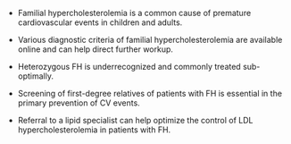 - Familial hypercholesterolemia is a common cause of premature cardiovascular events in children and adults.

- Various diagnostic criteria of familial hypercholesterolemia are available online and can help direct further workup.

- Heterozygous FH is underrecognized and commonly treated sub-optimally.

- Screening of first-degree relatives of patients with FH is essential in the primary prevention of CV events.

- Referral to a lipid specialist can help optimize the control of LDL hypercholesterolemia in patients with FH.